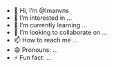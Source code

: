 - 👋 Hi, I’m @Imanvns
- 👀 I’m interested in ...
- 🌱 I’m currently learning ...
- 💞️ I’m looking to collaborate on ...
- 📫 How to reach me ...
- 😄 Pronouns: ...
- ⚡ Fun fact: ...

<!---
Imanvns/Imanvns is a ✨ special ✨ repository because its `README.md` (this file) appears on your GitHub profile.
You can click the Preview link to take a look at your changes.
--->
